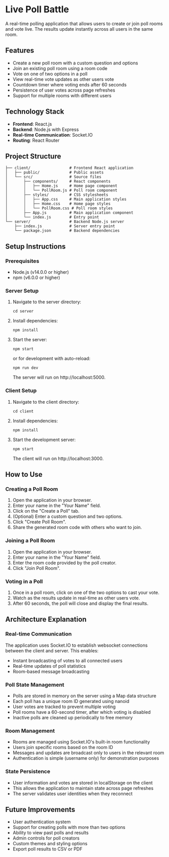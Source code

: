 # Live Poll Battle

A real-time polling application that allows users to create or join poll rooms and vote live. The results update instantly across all users in the same room.

## Features

- Create a new poll room with a custom question and options
- Join an existing poll room using a room code
- Vote on one of two options in a poll
- View real-time vote updates as other users vote
- Countdown timer where voting ends after 60 seconds
- Persistence of user votes across page refreshes
- Support for multiple rooms with different users

## Technology Stack

- **Frontend**: React.js
- **Backend**: Node.js with Express
- **Real-time Communication**: Socket.IO
- **Routing**: React Router

## Project Structure

```
├── client/                 # Frontend React application
│   ├── public/             # Public assets
│   └── src/                # Source files
│       ├── components/     # React components
│       │   ├── Home.js     # Home page component
│       │   └── PollRoom.js # Poll room component
│       ├── styles/         # CSS stylesheets
│       │   ├── App.css     # Main application styles
│       │   ├── Home.css    # Home page styles
│       │   └── PollRoom.css # Poll room styles
│       ├── App.js          # Main application component
│       └── index.js        # Entry point
└── server/                 # Backend Node.js server
    ├── index.js            # Server entry point
    └── package.json        # Backend dependencies
```

## Setup Instructions

### Prerequisites

- Node.js (v14.0.0 or higher)
- npm (v6.0.0 or higher)

### Server Setup

1. Navigate to the server directory:
   ```
   cd server
   ```

2. Install dependencies:
   ```
   npm install
   ```

3. Start the server:
   ```
   npm start
   ```

   or for development with auto-reload:
   ```
   npm run dev
   ```

   The server will run on http://localhost:5000.

### Client Setup

1. Navigate to the client directory:
   ```
   cd client
   ```

2. Install dependencies:
   ```
   npm install
   ```

3. Start the development server:
   ```
   npm start
   ```

   The client will run on http://localhost:3000.

## How to Use

### Creating a Poll Room

1. Open the application in your browser.
2. Enter your name in the "Your Name" field.
3. Click on the "Create a Poll" tab.
4. (Optional) Enter a custom question and two options.
5. Click "Create Poll Room".
6. Share the generated room code with others who want to join.

### Joining a Poll Room

1. Open the application in your browser.
2. Enter your name in the "Your Name" field.
3. Enter the room code provided by the poll creator.
4. Click "Join Poll Room".

### Voting in a Poll

1. Once in a poll room, click on one of the two options to cast your vote.
2. Watch as the results update in real-time as other users vote.
3. After 60 seconds, the poll will close and display the final results.

## Architecture Explanation

### Real-time Communication

The application uses Socket.IO to establish websocket connections between the client and server. This enables:

- Instant broadcasting of votes to all connected users
- Real-time updates of poll statistics
- Room-based message broadcasting

### Poll State Management

- Polls are stored in memory on the server using a Map data structure
- Each poll has a unique room ID generated using nanoid
- User votes are tracked to prevent multiple voting
- Poll rooms have a 60-second timer, after which voting is disabled
- Inactive polls are cleaned up periodically to free memory

### Room Management

- Rooms are managed using Socket.IO's built-in room functionality
- Users join specific rooms based on the room ID
- Messages and updates are broadcast only to users in the relevant room
- Authentication is simple (username only) for demonstration purposes

### State Persistence

- User information and votes are stored in localStorage on the client
- This allows the application to maintain state across page refreshes
- The server validates user identities when they reconnect

## Future Improvements

- User authentication system
- Support for creating polls with more than two options
- Ability to view past polls and results
- Admin controls for poll creators
- Custom themes and styling options
- Export poll results to CSV or PDF

